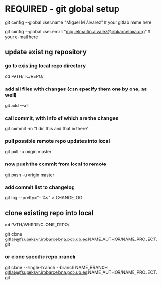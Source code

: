 # REQUIRED - git global setup
git config --global user.name "Miguel M Álvarez" # your gitlab name here

git config --global user.email "miguelmartin.alvarez@irbbarcelona.org" # your e-mail here



## update existing repository

### go to existing local repo directory
cd PATH/TO/REPO/

### add all files with changes (can specify them one by one, as well)
git add --all

### call commit, with info of which are the changes
git commit -m "I did this and that in there"

### pull possible remote repo updates into local
git pull -u origin master

### now push the commit from local to remote
git push -u origin master

### add commit list to changelog
git log --pretty="- %s" > CHANGELOG




## clone existing repo into local
cd PATH/WHERE/CLONE_REPO/

git clone gitlab@fsupeksvr.irbbarcelona.pcb.ub.es:NAME_AUTHOR/NAME_PROJECT.git

### or clone specific repo branch
git clone --single-branch --branch NAME_BRANCH gitlab@fsupeksvr.irbbarcelona.pcb.ub.es:NAME_AUTHOR/NAME_PROJECT.git
